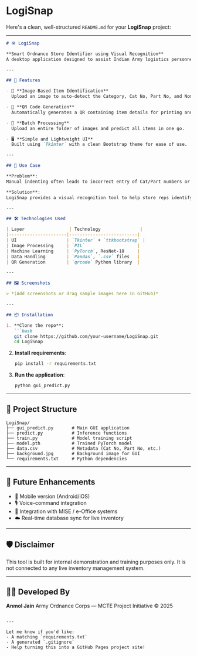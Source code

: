 # LogiSnap
Here's a clean, well-structured `README.md` for your **LogiSnap** project:

---

````markdown
# 🪖 LogiSnap

**Smart Ordnance Store Identifier using Visual Recognition**  
A desktop application designed to assist Indian Army logistics personnel in accurately identifying ordnance store items using image recognition, QR code generation, and batch processing capabilities.

---

## 📌 Features

- 🎯 **Image-Based Item Identification**  
  Upload an image to auto-detect the Category, Cat No, Part No, and Nomenclature.

- 🧾 **QR Code Generation**  
  Automatically generates a QR containing item details for printing and tagging.

- 📂 **Batch Processing**  
  Upload an entire folder of images and predict all items in one go.

- 🖥️ **Simple and Lightweight UI**  
  Built using `Tkinter` with a clean Bootstrap theme for ease of use.

---

## 🚀 Use Case

**Problem**:  
Manual indenting often leads to incorrect entry of Cat/Part numbers or nomenclature, resulting in wrong demands and unnecessary delays.

**Solution**:  
LogiSnap provides a visual recognition tool to help store reps identify exact item details, ensuring correct and timely indent placement.

---

## 🛠️ Technologies Used

| Layer                 | Technology               |
|----------------------|--------------------------|
| UI                   | `Tkinter` + `ttkbootstrap` |
| Image Processing     | `PIL`                    |
| Machine Learning     | `PyTorch`, ResNet-18     |
| Data Handling        | `Pandas`, `.csv` files   |
| QR Generation        | `qrcode` Python library  |

---

## 🖼️ Screenshots

> *(Add screenshots or drag sample images here in GitHub)*

---

## 📦 Installation

1. **Clone the repo**:
   ```bash
   git clone https://github.com/your-username/LogiSnap.git
   cd LogiSnap
````

2. **Install requirements**:

   ```bash
   pip install -r requirements.txt
   ```

3. **Run the application**:

   ```bash
   python gui_predict.py
   ```

---

## 📁 Project Structure

```
LogiSnap/
├── gui_predict.py       # Main GUI application
├── predict.py           # Inference functions
├── train.py             # Model training script
├── model.pth            # Trained PyTorch model
├── data.csv             # Metadata (Cat No, Part No, etc.)
├── background.jpg       # Background image for GUI
└── requirements.txt     # Python dependencies
```

---

## 📌 Future Enhancements

* 📱 Mobile version (Android/iOS)
* 🎙️ Voice-command integration
* 🧩 Integration with MISE / e-Office systems
* ☁️ Real-time database sync for live inventory

---

## 🛡️ Disclaimer

This tool is built for internal demonstration and training purposes only.
It is not connected to any live inventory management system.

---

## 👨‍💻 Developed By

**Anmol Jain**
Army Ordnance Corps — MCTE Project Initiative
© 2025

```

---

Let me know if you'd like:
- A matching `requirements.txt`
- A generated `.gitignore`
- Help turning this into a GitHub Pages project site!
```


